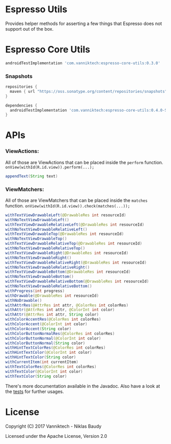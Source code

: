 Espresso Utils
==============

Provides helper methods for asserting a few things that Espresso does not support out of the box.

# Espresso Core Utils

```groovy
androidTestImplementation 'com.vanniktech:espresso-core-utils:0.3.0'
```

### Snapshots

```groovy
repositories {
  maven { url "https://oss.sonatype.org/content/repositories/snapshots" }
}

dependencies {
  androidTestImplementation 'com.vanniktech:espresso-core-utils:0.4.0-SNAPSHOT'
}
```

# APIs

### ViewActions:

All of those are ViewActions that can be placed inside the `perform` function. `onView(withId(R.id.view)).perform(...);`

```java
appendText(String text)
```

### ViewMatchers:

All of those are ViewMatchers that can be placed inside the `matches` function. `onView(withId(R.id.view)).check(matches(...));`

```java
withTextViewDrawableLeft(@DrawableRes int resourceId)
withNoTextViewDrawableLeft()
withTextViewDrawableRelativeLeft(@DrawableRes int resourceId)
withNoTextViewDrawableRelativeLeft()
withTextViewDrawableTop(@DrawableRes int resourceId)
withNoTextViewDrawableTop()
withTextViewDrawableRelativeTop(@DrawableRes int resourceId)
withNoTextViewDrawableRelativeTop()
withTextViewDrawableRight(@DrawableRes int resourceId)
withNoTextViewDrawableRight()
withTextViewDrawableRelativeRight(@DrawableRes int resourceId)
withNoTextViewDrawableRelativeRight()
withTextViewDrawableBottom(@DrawableRes int resourceId)
withNoTextViewDrawableBottom()
withTextViewDrawableRelativeBottom(@DrawableRes int resourceId)
withNoTextViewDrawableRelativeBottom()
withProgress(int progress)
withDrawable(@DrawableRes int resourceId)
withNoDrawable()
withAttrRes(@AttrRes int attr, @ColorRes int colorRes)
withAttr(@AttrRes int attr, @ColorInt int color)
withAttr(@AttrRes int attr, String color)
withColorAccentRes(@ColorRes int colorRes)
withColorAccent(@ColorInt int color)
withColorAccent(String color)
withColorButtonNormalRes(@ColorRes int colorRes)
withColorButtonNormal(@ColorInt int color)
withColorButtonNormal(String color)
withHintTextColorRes(@ColorRes int colorRes)
withHintTextColor(@ColorInt int color)
withHintTextColor(String color)
withCurrentItem(int currentItem)
withTextColorRes(@ColorRes int colorRes)
withTextColor(@ColorInt int color)
withTextColor(String color)
```

There's more documentation available in the Javadoc. Also have a look at the [tests](espresso-core-utils/src/androidTest/java/com/vanniktech/espresso/core/utils) for further usages.

# License

Copyright (C) 2017 Vanniktech - Niklas Baudy

Licensed under the Apache License, Version 2.0

